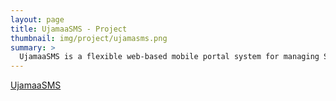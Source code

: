 ```yaml
---
layout: page
title: UjamaaSMS - Project
thumbnail: img/project/ujamasms.png
summary: >
  UjamaaSMS is a flexible web-based mobile portal system for managing SMS (Short Message Service) in an organization
---
```


[UjamaaSMS](http://ujamaasms.com/)
